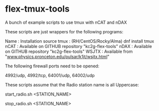 # flex-tmux-tools

A bunch of example scripts to use tmux with nCAT and nDAX

These scripts are just wrappers for the following programs:

Name : Installation source
tmux : (RH/CentOS/Rocky/Alma) dnf install tmux
nCAT : Available on GITHUB repository "kc2g-flex-tools"
nDAX : Available on GITHUB repository "kc2g-flex-tools"
WSJTX : Available from "www.physics.pronceton.edu/pulsar/k1jt/wsjtx.html"

The following firewall ports need to be opened:

4992/udp, 4992/tcp, 64001/udp, 64002/udp

These scripts assume that the Radio station name is all Uppercase:

start_radio.sh <STATION_NAME>

stop_radio.sh <STATION_NAME>